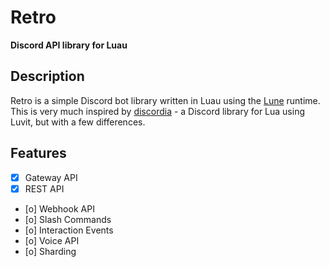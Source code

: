 # Retro
**Discord API library for Luau**

## Description
Retro is a simple Discord bot library written in Luau using the [Lune](https://github.com/lune-org/lune) runtime.
This is very much inspired by [discordia](https://github.com/SinisterRectus/Discordia) - a Discord library for Lua using Luvit, but with a few differences.

## Features
- [x] Gateway API 
- [x] REST API
- [o] Webhook API
- [o] Slash Commands
- [o] Interaction Events
- [o] Voice API
- [o] Sharding